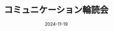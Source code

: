 ---
title: "コミュニケーション輪読会"
date: 2024-11-19
draft: true
description: "【2024年12月22日開催】コミュニケーション輪読会"
categories:
  - イベント
  - ビジネス
tags:
  - コミュニケーション
  - 読書
---